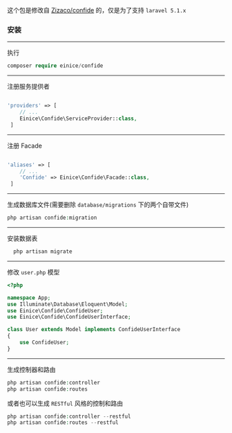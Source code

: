 这个包是修改自 [Zizaco/confide](https://github.com/Zizaco/confide/tree/5.0) 的，仅是为了支持 `laravel 5.1.x`
### 安装
***
执行
```php
composer require einice/confide
```
***
注册服务提供者
```php

'providers' => [
    // ...
    Einice\Confide\ServiceProvider::class,
 ]
```
***
注册 Facade
```php

'aliases' => [
    // ...
    'Confide' => Einice\Confide\Facade::class,
 ]
```
***
生成数据库文件(需要删除 `database/migrations` 下的两个自带文件)
``` php
php artisan confide:migration
```
***
安装数据表
``` php
  php artisan migrate
```
***
修改 `user.php` 模型
``` php
<?php

namespace App;
use Illuminate\Database\Eloquent\Model;
use Einice\Confide\ConfideUser;
use Einice\Confide\ConfideUserInterface;

class User extends Model implements ConfideUserInterface
{
    use ConfideUser;
}
```
***
生成控制器和路由
``` php
php artisan confide:controller
php artisan confide:routes
```
或者也可以生成 `RESTful` 风格的控制和路由
``` php
php artisan confide:controller --restful
php artisan confide:routes --restful
```
